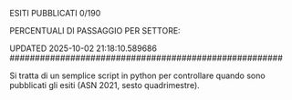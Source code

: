 ESITI PUBBLICATI 0/190 

PERCENTUALI DI PASSAGGIO PER SETTORE:

UPDATED 2025-10-02 21:18:10.589686
###################################################### 

Si tratta di un semplice script in python per controllare quando sono pubblicati gli esiti (ASN 2021, sesto quadrimestre).

